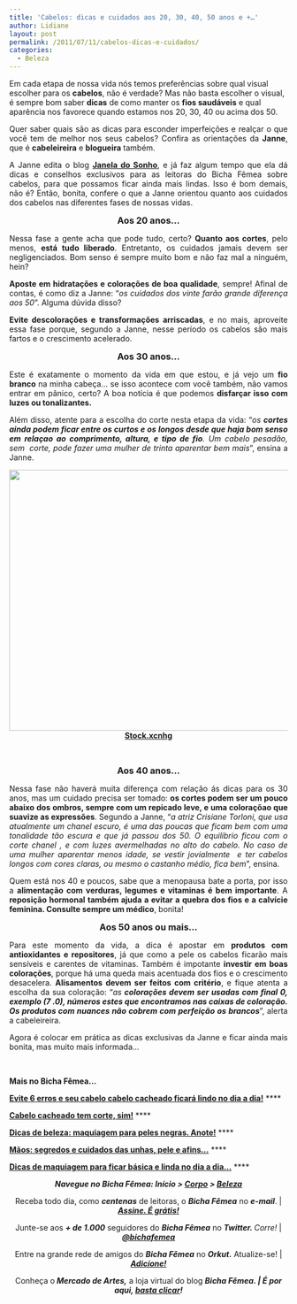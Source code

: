 ```yaml
---
title: 'Cabelos: dicas e cuidados aos 20, 30, 40, 50 anos e +…'
author: Lidiane
layout: post
permalink: /2011/07/11/cabelos-dicas-e-cuidados/
categories:
  - Beleza
---
```

Em cada etapa de nossa vida nós temos preferências sobre qual visual escolher para os **cabelos**, não é verdade? Mas não basta escolher o visual, é sempre bom saber **dicas** de como manter os **fios saudáveis** e qual aparência nos favorece quando estamos nos 20, 30, 40 ou acima dos 50.

<p style="text-align: justify;">
  Quer saber quais são as dicas para esconder imperfeições e realçar o que você tem de melhor nos seus cabelos? Confira as orientações da <strong>Janne</strong>, que é <strong>cabeleireira</strong> e <strong>blogueira</strong> também.
</p>

<!--more-->

<p style="text-align: justify;">
  A Janne edita o blog <strong><a href="http://janeladesonho.blogspot.com/" target="_blank" rel="noopener noreferrer">Janela do Sonho</a></strong>, e já faz algum tempo que ela dá dicas e conselhos exclusivos para as leitoras do Bicha Fêmea sobre cabelos, para que possamos ficar ainda mais lindas. Isso é bom demais, não é? Então, bonita, confere o que a Janne orientou quanto aos cuidados dos cabelos nas diferentes fases de nossas vidas.
</p>

<p style="text-align: center;">
  <strong><span style="font-size: medium;">Aos 20 anos…</span></strong>
</p>

<p style="text-align: justify;">
  Nessa fase a gente acha que pode tudo, certo? <strong>Quanto aos cortes</strong>, pelo menos, <strong>está tudo liberado</strong>. Entretanto, os cuidados jamais devem ser negligenciados. Bom senso é sempre muito bom e não faz mal a ninguém, hein?
</p>

<p style="text-align: justify;">
  <strong>Aposte em hidratações e colorações de boa qualidade</strong>, sempre! Afinal de contas, é como diz a Janne: “<em>os cuidados dos vinte farão grande diferença aos 50</em>”. Alguma dúvida disso?
</p>

<p style="text-align: justify;">
  <strong>Evite descolorações e transformações arriscadas</strong>, e no mais, aproveite essa fase porque, segundo a Janne, nesse período os cabelos são mais fartos e o crescimento acelerado.
</p>

<p style="text-align: center;">
  <strong><span style="font-size: medium;">Aos 30 anos…</span></strong>
</p>

<p style="text-align: justify;">
  Este é exatamente o momento da vida em que estou, e já vejo um<strong> fio branco</strong> na minha cabeça… se isso acontece com você também, não vamos entrar em pânico, certo? A boa notícia é que podemos <strong>disfarçar isso com luzes ou tonalizantes.</strong>
</p>

<p style="text-align: justify;">
  Além disso, atente para a escolha do corte nesta etapa da vida: “<em>os <strong>cortes ainda podem ficar entre os curtos e os longos desde que haja bom senso em relaçao ao comprimento, altura, e tipo de fio</strong>. Um cabelo pesadão, sem  corte, pode fazer uma mulher de trinta aparentar bem mais</em>”, ensina a Janne.
</p>

<p style="text-align: center;">
  <a href="https://www.trololodemulher.com.br/2011/07/cabelos.jpg"><img class="alignnone size-full wp-image-6579" title="cabelos" src="https://www.trololodemulher.com.br/2011/07/cabelos.jpg" alt="" width="600" height="472" /></a><br /> <strong><a href="http://www.sxc.hu/" target="_blank" rel="noopener noreferrer">Stock.xcnhg</a></strong>
</p>

&nbsp;

<p style="text-align: center;">
  <strong><span style="font-size: medium;">Aos 40 anos…</span></strong>
</p>

<p style="text-align: justify;">
  Nessa fase não haverá muita diferença com relação ás dicas para os 30 anos, mas um cuidado precisa ser tomado: <strong>os cortes podem ser um pouco abaixo dos ombros, sempre com um repicado leve, e uma coloraçõao que suavize as expressões</strong>. Segundo a Janne, “<em>a atriz Crisiane Torloni, que usa atualmente um chanel escuro, é uma das poucas que ficam bem com uma tonalidade tão escura e que já passou dos 50. O equilibrio ficou com o corte chanel , e com luzes avermelhadas no alto do cabelo. No caso de uma mulher aparentar menos idade, se vestir jovialmente  e ter cabelos longos com cores claras, ou mesmo o castanho médio, fica bem</em>”, ensina.
</p>

<p style="text-align: justify;">
  Quem está nos 40 e poucos, sabe que a menopausa bate a porta, por isso a <strong>alimentação com verduras, legumes e vitaminas é bem importante</strong>. A <strong>reposição hormonal também ajuda a evitar a quebra dos fios e a calvície feminina. Consulte sempre um médico</strong>, bonita!
</p>

<p style="text-align: center;">
  <strong><span style="font-size: medium;">Aos 50 anos ou mais…</span></strong>
</p>

<p style="text-align: justify;">
  Para este momento da vida, a dica é apostar em <strong>produtos com antioxidantes e repositores</strong>, já que como a pele os cabelos ficarão mais sensíveis e carentes de vitaminas. Também é impotante <strong>investir em boas colorações</strong>, porque há uma queda mais acentuada dos fios e o crescimento desacelera. <strong>Alisamentos devem ser feitos com critério</strong>, e fique atenta a escolha da sua coloração: “<em>as <strong>colorações devem ser usadas com final 0, exemplo (7 .0), números estes que encontramos nas caixas de coloração. Os produtos com nuances não cobrem com perfeição os brancos</strong></em>”, alerta a cabeleireira.
</p>

<p style="text-align: justify;">
  Agora é colocar em prática as dicas exclusivas da Janne e ficar ainda mais bonita, mas muito mais informada…
</p>

&nbsp;

**Mais no Bicha Fêmea…**

**[Evite 6 erros e seu cabelo cabelo cacheado ficará lindo no dia a dia!](http://www.trololodemulher.com.br/2011/04/20/cabelo-cacheado-2/)** ****

**[Cabelo cacheado tem corte, sim!](http://www.trololodemulher.com.br/2010/02/23/cabelo-cacheado/)** ****

**[Dicas de beleza: maquiagem para peles negras. Anote!](http://www.trololodemulher.com.br/2011/05/27/maquiagem-peles-negras/)** ****

**[Mãos: segredos e cuidados das unhas, pele e afins…](http://www.trololodemulher.com.br/2011/05/16/cuidados-unhas-maos/)** ****

**[Dicas de maquiagem para ficar básica e linda no dia a dia…](http://www.trololodemulher.com.br/2011/03/02/dicas-maquiagem-dia-2/)** ****

<p style="text-align: center;">
  <strong><em>Navegue no Bicha Fêmea: Início > <a href="http://www.trololodemulher.com.br/corpo/">Corpo</a> > <a href="http://www.trololodemulher.com.br/category/do-corpo/beleza/">Beleza</a> </em></strong>
</p>

<p style="text-align: center;">
  Receba todo dia, como <strong><em>centenas</em></strong> de leitoras, o <strong><em>Bicha Fêmea</em></strong> no <strong><em>e-mail</em></strong>. | <strong><em><a href="http://feedburner.google.com/fb/a/mailverify?uri=blogbichafemea&loc=pt_BR">Assine. É grátis!</a></em></strong>
</p>

<p style="text-align: center;">
  Junte-se aos <strong><em>+ de 1.000</em></strong> seguidores do <strong><em>Bicha Fêmea</em></strong> no <em><strong>Twitter. </strong>Corre!</em> | <strong><em><a href="http://twitter.com/bichafemea">@bichafemea</a></em></strong>
</p>

<p style="text-align: center;">
  Entre na grande rede de amigos do <strong><em>Bicha Fêmea</em></strong> no <strong><em>Orkut.</em></strong> Atualize-se! | <strong><em><a href="http://www.orkut.com.br/Main#Profile?uid=5161612886294499900">Adicione!</a></em></strong>
</p>

<p style="text-align: center;">
  Conheça o<strong><em> Mercado de Artes,</em></strong> a loja virtual do blog <strong><em>Bicha Fêmea. | É por aqui, </em></strong><a href="http://www.trololodemulher.com.br/loja/"><strong><em>basta clicar</em></strong></a><strong><em>!</em></strong>
</p>

&nbsp;

&nbsp;